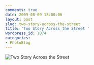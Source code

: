 ```yaml
---
comments: true
date: 2009-08-09 18:00:06
layout: post
slug: two-story-across-the-street
title: 'Two Story Across the Street '
wordpress_id: 1874
categories:
- PhotoBlog
---
```


![Two Story Across the Street ](http://ryanfitzer.com/main/wp-content/uploads/2009/08/DSC_0029.jpg)
